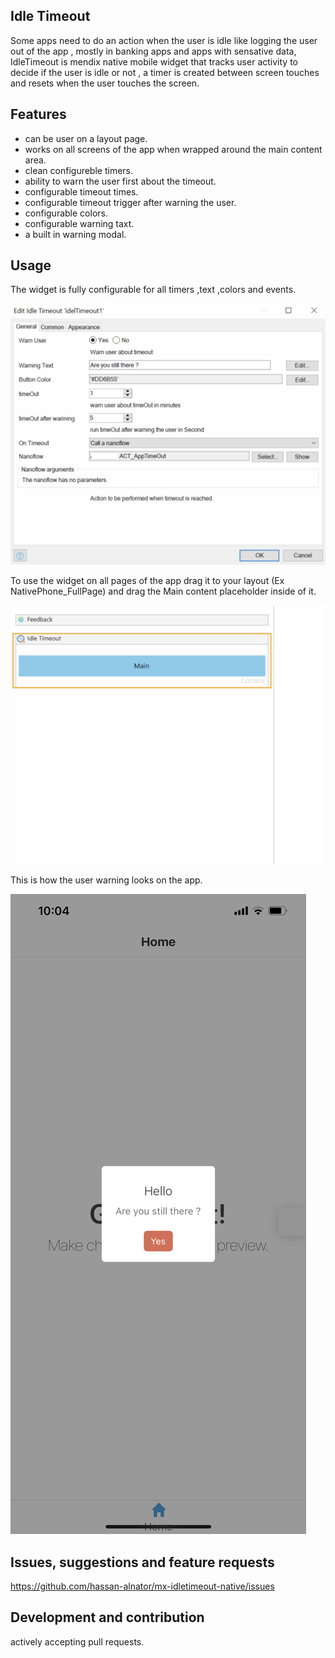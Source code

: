 ## Idle Timeout
Some apps need to do an action when the user is idle like logging the user out of the app , mostly in banking apps and apps with sensative data, IdleTimeout is mendix native mobile widget that tracks user activity to decide if the user is idle or not , a timer is created between screen touches and resets when the user touches the screen.

## Features
- can be user on a layout page.
- works on all screens of the app when wrapped around the main content area.
- clean configureble timers.
- ability to warn the user first about the timeout.
- configurable timeout times.
- configurable timeout trigger after warning the user.
- configurable colors.
- configurable warning taxt.
- a built in warning modal.

## Usage

The widget is fully configurable for all timers ,text ,colors and events.

![config](https://github.com/hassan-alnator/mx-idletimeout-native/blob/main/README.assets/config.png?raw=true)

To use the widget on all pages of the app drag it to your layout (Ex NativePhone_FullPage) and drag the Main content placeholder inside of it.

![usage](https://github.com/hassan-alnator/mx-idletimeout-native/blob/main/README.assets/layout.png?raw=true)

This is how the user warning looks on the app.

![phone](https://github.com/hassan-alnator/mx-idletimeout-native/blob/main/README.assets/phone.PNG?raw=true)

## Issues, suggestions and feature requests
https://github.com/hassan-alnator/mx-idletimeout-native/issues

## Development and contribution
actively accepting pull requests.
